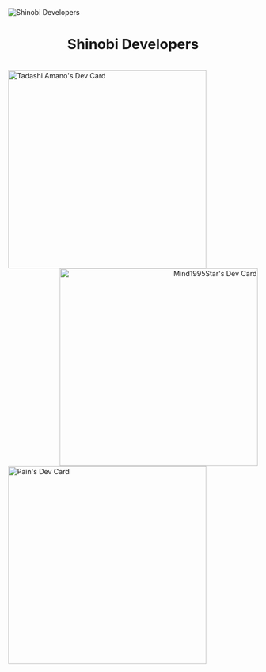 <img src="https://user-images.githubusercontent.com/92864027/161680109-6e9d5ac2-b80d-47fb-ab62-85aa678cb8d8.jpg" alt="Shinobi Developers"/>
<h1 align="center">Shinobi Developers</h1>
<br>
<div>
<a href="https://app.daily.dev/Shinobi8894" align="left"><img align="left" src="https://user-images.githubusercontent.com/92864027/195964011-5ec86b6b-97c4-4ae2-9ce1-3d888d00cfaa.png" width="400" alt="Tadashi Amano's Dev Card"/></a>
<a href="https://app.daily.dev/MindStar" align="right"><img align="right" src="https://user-images.githubusercontent.com/92864027/195964023-1a05e2f5-66a4-4e5e-b377-1a574b44a19d.png" width="400" alt="Mind1995Star's Dev Card"/></a>
</div>
<br>
<br>
<br>
<br>
<br>
<br>
<br>
<br>
<br>
<br>
<br>
<br>
<br>
<br>
<br>
<br>
<br>
<br>
<br>
<br>
<br>
<br>
<br>
<br>
<br>
<br>
<br>
<br>
<div>  
<a href="https://app.daily.dev/pain1016" align="left"><img align="left" src="https://user-images.githubusercontent.com/92864027/176803916-eb44ab3f-6760-4945-811f-2571b20fbd46.png" width="400" alt="Pain's Dev Card"/></a>
</div>

